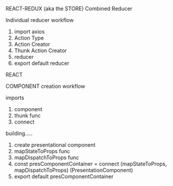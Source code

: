 REACT-REDUX (aka the STORE)
Combined Reducer

Individual reducer workflow
  1) import axios
  2) Action Type
  3) Action Creator
  4) Thunk Action Creator
  5) reducer
  6) export default reducer









REACT

COMPONENT creation workflow

imports
1) component
2) thunk func
3) connect

building.....
1) create presentational component
2) mapStateToProps func
3) mapDispatchToProps func
4) const presComponentContainer = connect (mapStateToProps, mapDispatchToProps) (PresentationComponent)
5) export default presComponentContainer

